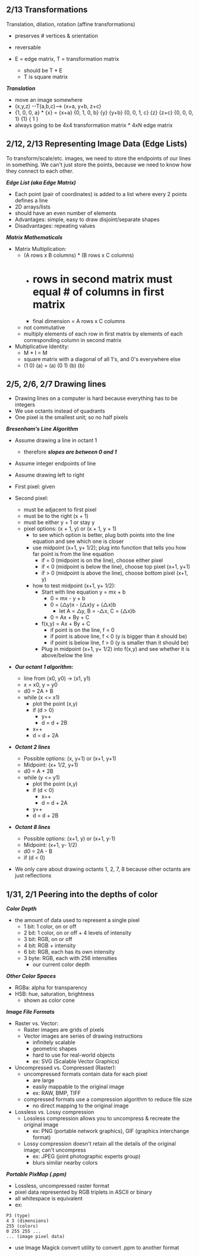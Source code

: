 ## 2/13 Transformations
Translation, dilation, rotation (affine transformations)
 - preserves # vertices & orientation
 - reversable
  
- E = edge matrix, T = transformation matrix
  - should be T * E
  - T is square matrix
  
***Translation***
- move an image somewhere
- (x,y,z) --T(a,b,c)--> (x+a, y+b, z+c)
- {1, 0, 0, a} * {x} = {x+a}
  {0, 1, 0, b}   {y}   {y+b}
  {0, 0, 1, c}   {z}   {z+c}
  {0, 0, 0, 1}   {1}   { 1 }
- always going to be 4x4 transformation matrix * 4xN edge matrix


## 2/12, 2/13 Representing Image Data (Edge Lists)
To transform/scale/etc. images, we need to store the endpoints of our lines in something.
We can't just store the points, because we need to know how they connect to each other.

***Edge List (aka Edge Matrix)***
- Each point (pair of coordinates) is added to a list where every 2 points defines a line
- 2D arrays/lists
- should have an even number of elements
- Advantages: simple, easy to draw disjoint/separate shapes
- Disadvantages: repeating values

***Matrix Mathematicals***
- Matrix Multiplication:
  - (A rows x B columns) * (B rows x C columns)
    - # rows in second matrix must equal # of columns in first matrix
    - final dimension = A rows x C columns
  - not commutative
  - multiply elements of each row in first matrix by elements of each corresponding column in second matrix
- Multiplicative Identity:
  - M * I = M
  - square matrix with a diagonal of all 1's, and 0's everywhere else
  - (1 0) (a) = (a)
    (0 1) (b)   (b)


## 2/5, 2/6, 2/7 Drawing lines

- Drawing lines on a computer is hard because everything has to be integers
- We use octants instead of quadrants
- One pixel is the smallest unit; so no half pixels

***Bresenham's Line Algorithm***
- Assume drawing a line in octant 1
  - therefore ***slopes are between 0 and 1***
- Assume integer endpoints of line
- Assume drawing left to right
- First pixel: given
- Second pixel:
  - must be adjacent to first pixel
  - must be to the right (x + 1)
  - must be either y + 1 or stay y
  - pixel options: (x + 1, y) or (x + 1, y + 1)
    - to see which option is better, plug both points into the line equation and see which one is closer
    - use midpoint (x+1, y+ 1/2); plug into function that tells you how far point is from the line equation
      - if = 0 (midpoint is on the line), choose either pixel
      - if < 0 (midpoint is below the line), choose top pixel (x+1, y+1)
      - if > 0 (midpoint is above the line), choose bottom pixel (x+1, y)
    - how to test midpoint (x+1, y+ 1/2):
      - Start with line equation y = mx + b
        - 0 = mx - y + b
        - 0 = (△y)x - (△x)y + (△x)b
          - let A = △y, B = -△x, C = (△x)b
        - 0 = Ax + By + C
      - f(x,y) = Ax + By + C
        - if point is on the line, f = 0
        - if point is above line, f < 0 (y is bigger than it should be)
        - if point is below line, f > 0 (y is smaller than it should be)
      - Plug in midpoint (x+1, y+ 1/2) into f(x,y) and see whether it is above/below the line
- ***Our octant 1 algorithm:***
  - line from (x0, y0) -> (x1, y1)
  - x = x0, y = y0
  - d0 = 2A + B
  - while (x <= x1)
    - plot the point (x,y)
    - if (d > 0)
      - y++
      - d = d + 2B
    - x++
    - d = d + 2A
    
- ***Octant 2 lines***
  - Possible options: (x, y+1) or (x+1, y+1)
  - Midpoint: (x+ 1/2, y+1)
  - d0 = A + 2B
  - while (y <= y1)
    - plot the point (x,y)
    - if (d < 0)
      - x++
      - d = d + 2A
    - y++
    - d = d + 2B
  
- ***Octant 8 lines***
  - Possible options: (x+1, y) or (x+1, y-1)
  - Midpoint: (x+1, y- 1/2)
  - d0 = 2A - B
  - if (d < 0)
  
- We only care about drawing octants 1, 2, 7, 8 because other octants are just reflections


## 1/31, 2/1 Peering into the depths of color
***Color Depth***
- the amount of data used to represent a single pixel
  - 1 bit: 1 color, on or off
  - 2 bit: 1 color, on or off + 4 levels of intensity
  - 3 bit: RGB, on or off
  - 4 bit: RGB + intensity
  - 6 bit: RGB, each has its own intensity
  - 3 byte: RGB, each with 256 intensities
    - our current color depth

***Other Color Spaces***
- RGBa: alpha for transparency
- HSB: hue, saturation, brightness
  - shown as color cone
  
***Image File Formats***
- Raster vs. Vector:
  - Raster images are grids of pixels
  - Vector images are series of drawing instructions
    - infinitely scalable
    - geometric shapes
    - hard to use for real-world objects
    - ex: SVG (Scalable Vector Graphics)
- Uncompressed vs. Compressed (Raster):
  - uncompressed formats contain data for each pixel
    - are large
    - easily mappable to the original image
    - ex: RAW, BMP, TIFF
  - compressed formats use a compression algorithm to reduce file size
    - no direct mapping to the original image
- Lossless vs. Lossy compression
  - Lossless compression allows you to uncompress & recreate the original image
    - ex: PNG (portable network graphics), GIF (graphics interchange format)
  - Lossy compression doesn't retain all the details of the original image; can't uncompress
    - ex: JPEG (joint photographic experts group)
    - blurs similar nearby colors
    
***Portable PixMap (.ppm)***
- Lossless, uncompressed raster format
- pixel data represented by RGB triplets in ASCII or binary
- all whitespace is equivalent
- ex:
```
P3 (type)
4 3 (dimensions)
255 (colors)
0 255 255 ...
... (image pixel data)
```
- use Image Magick convert utility to convert .ppm to another format

